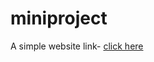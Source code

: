 # miniproject
A simple website
link- <a href="https://ashish293.github.io/miniproject/index.html">click here</a>
